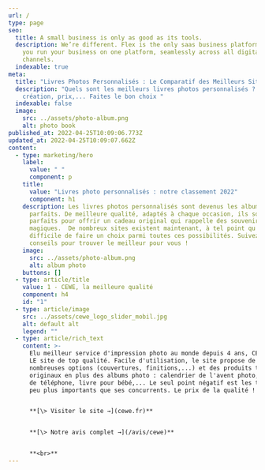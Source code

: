 ```yaml
---
url: /
type: page
seo:
  title: A small business is only as good as its tools.
  description: We’re different. Flex is the only saas business platform that lets
    you run your business on one platform, seamlessly across all digital
    channels.
  indexable: true
meta:
  title: "Livres Photos Personnalisés : Le Comparatif des Meilleurs Sites en Ligne"
  description: "Quels sont les meilleurs livres photos personnalisés ? Facilité de
    création, prix,... Faites le bon choix "
  indexable: false
  image:
    src: ../assets/photo-album.png
    alt: photo book
published_at: 2022-04-25T10:09:06.773Z
updated_at: 2022-04-25T10:09:07.662Z
content:
  - type: marketing/hero
    label:
      value: " "
      component: p
    title:
      value: "Livres photo personnalisés : notre classement 2022"
      component: h1
    description: Les livres photos personnalisés sont devenus les albums photos
      parfaits. De meilleure qualité, adaptés à chaque occasion, ils sont
      parfaits pour offrir un cadeau original qui rappelle des souvenirs
      magiques.  De nombreux sites existent maintenant, à tel point qu'il est
      difficile de faire un choix parmi toutes ces possibilités. Suivez nos
      conseils pour trouver le meilleur pour vous !
    image:
      src: ../assets/photo-album.png
      alt: album photo
    buttons: []
  - type: article/title
    value: 1 - CEWE, la meilleure qualité
    component: h4
    id: "1"
  - type: article/image
    src: ../assets/cewe_logo_slider_mobil.jpg
    alt: default alt
    legend: ""
  - type: article/rich_text
    content: >-
      Elu meilleur service d'impression photo au monde depuis 4 ans, CEWE c'est
      LE site de top qualité. Facile d'utilisation, le site propose de
      nombreuses options (couvertures, finitions,...) et des produits très
      originaux en plus des albums photo : calendrier de l'avent photo, coques
      de téléphone, livre pour bébé,... Le seul point négatif est les tarifs, un
      peu plus importants que ses concurrents. Le prix de la qualité !


      **[\> Visiter le site →](cewe.fr)**


      **[\> Notre avis complet →](/avis/cewe)**


      **<br>**
---
```

